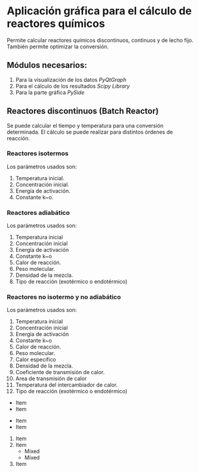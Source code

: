 # Aplicación gráfica para el cálculo de reactores químicos
Permite calcular reactores químicos discontinuos, continuos y de lecho fijo. También permite optimizar la conversión.

## Módulos necesarios:
1. Para la visualización de los datos *PyQtGraph*
2. Para el cálculo de los resultados *Scipy Library*
3. Para la parte gráfica *PySide*

## Reactores discontinuos (Batch Reactor)
Se puede calcular el tiempo y temperatura para una conversión determinada. El cálculo se puede realizar para distintos órdenes de reacción.

### Reactores isotermos 
Los parámetros usados son:  

1. Temperatura inicial.
2. Concentración inicial.
3. Energía de activación.
4. Constante k~o.

### Reactores adiabático 
Los parámetros usados son:  

1. Temperatura inicial
2. Concentración inicial
3. Energía de activación
4. Constante k~o
5. Calor de reacción.
6. Peso molecular.
7. Densidad de la mezcla.
8. Tipo de reacción (exotérmico o endotérmico)

### Reactores no isotermo y no adiabático 
Los parámetros usados son:  

1. Temperatura inicial
2. Concentración inicial
3. Energía de activación
4. Constante k~o
5. Calor de reacción.
6. Peso molecular.
7. Calor específico
8. Densidad de la mezcla.
9. Coeficiente de transmisión de calor.
10. Area de transmisión de calor
11. Temperatura del intercambiador de calor.
12. Tipo de reacción (exotérmico o endotérmico)

* Item
* Item
- Item
- Item

1. Item
2. Item
   * Mixed
   * Mixed
3. Item
